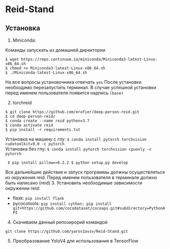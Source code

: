# Reid-Stand

## Установка

1. Miniconda:

Команды запускать из домашней директории
```
$ wget https://repo.continuum.io/miniconda/Miniconda3-latest-Linux-x86_64.sh
$ chmod +x Miniconda3-latest-Linux-x86_64.sh
$ ./Miniconda-latest-Linux-x86_64.sh
```
На все вопросы установочника отвечать `yes`
После установки необходимо перезапустить терминал. В случае успешной установки перед именем пользователя появится надпись `(base)`

2. torchreid
```
$ git clone https://github.com/erafier/deep-person-reid.git
$ cd deep-person-reid/
$ conda create --name reid python=3.7
$ conda activate reid
$ pip install -r requirements.txt
```
Установка на машину с гпу: `$ conda install pytorch torchvision cudatoolkit=9.0 -c pytorch`  
Установка без гпу: `$ conda install pytorch torchvision cpuonly -c pytorch`

`
$ pip install pillow==6.2.2
$ python setup.py develop`

Все дальнейшие действия и запуск программы должны осуществляться из окружения reid. Перед именем пользователя в терминале должно быть написано (reid)
3. Установить необходимые зависимости окружении reid:

- flask: `pip install flask`
- pycocotools: `pip install cython; pip install git+https://github.com/cocodataset/cocoapi.git#subdirectory=PythonAPI`

4. Скачиваем данный репозирорий командой

`git clone https://github.com/yaros1avsv/Reid-Stand.git`

5. Преобразование YoloV4 для использования в TensorFlow
